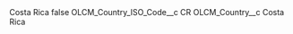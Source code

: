 <?xml version="1.0" encoding="UTF-8"?>
<CustomMetadata xmlns="http://soap.sforce.com/2006/04/metadata" xmlns:xsi="http://www.w3.org/2001/XMLSchema-instance" xmlns:xsd="http://www.w3.org/2001/XMLSchema">
    <label>Costa Rica</label>
    <protected>false</protected>
    <values>
        <field>OLCM_Country_ISO_Code__c</field>
        <value xsi:type="xsd:string">CR</value>
    </values>
    <values>
        <field>OLCM_Country__c</field>
        <value xsi:type="xsd:string">Costa Rica</value>
    </values>
</CustomMetadata>
